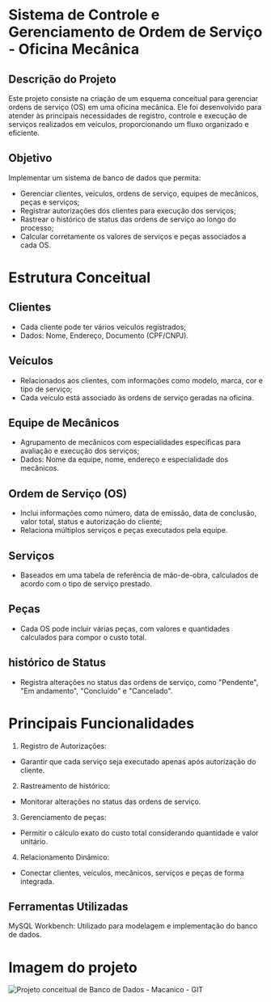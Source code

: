 # Sistema de Controle e Gerenciamento de Ordem de Serviço - Oficina Mecânica

## Descrição do Projeto
Este projeto consiste na criação de um esquema conceitual para gerenciar ordens de serviço (OS) em uma oficina mecânica. Ele foi desenvolvido para atender às principais necessidades de registro, controle e execução de serviços realizados em veículos, proporcionando um fluxo organizado e eficiente.

## Objetivo
Implementar um sistema de banco de dados que permita:
- Gerenciar clientes, veículos, ordens de serviço, equipes de mecânicos, peças e serviços;
- Registrar autorizações dos clientes para execução dos serviços;
- Rastrear o histórico de status das ordens de serviço ao longo do processo;
- Calcular corretamente os valores de serviços e peças associados a cada OS.

# Estrutura Conceitual
## Clientes
- Cada cliente pode ter vários veículos registrados;
- Dados: Nome, Endereço, Documento (CPF/CNPJ).

## Veículos
- Relacionados aos clientes, com informações como modelo, marca, cor e tipo de serviço;
- Cada veículo está associado às ordens de serviço geradas na oficina.

## Equipe de Mecânicos
- Agrupamento de mecânicos com especialidades específicas para avaliação e execução dos serviços;
- Dados: Nome da equipe, nome, endereço e especialidade dos mecânicos.

## Ordem de Serviço (OS)
- Inclui informações como número, data de emissão, data de conclusão, valor total, status e autorização do cliente;
- Relaciona múltiplos serviços e peças executados pela equipe.

## Serviços
- Baseados em uma tabela de referência de mão-de-obra, calculados de acordo com o tipo de serviço prestado.

## Peças
- Cada OS pode incluir várias peças, com valores e quantidades calculados para compor o custo total.

## histórico de Status
- Registra alterações no status das ordens de serviço, como "Pendente", "Em andamento", "Concluído" e "Cancelado".

# Principais Funcionalidades
1. Registro de Autorizações:
  - Garantir que cada serviço seja executado apenas após autorização do cliente.
2. Rastreamento de histórico:
  - Monitorar alterações no status das ordens de serviço.
3. Gerenciamento de peças:
  - Permitir o cálculo exato do custo total considerando quantidade e valor unitário.
4. Relacionamento Dinâmico:
  - Conectar clientes, veículos, mecânicos, serviços e peças de forma integrada.

## Ferramentas Utilizadas
MySQL Workbench: Utilizado para modelagem e implementação do banco de dados.

# Imagem do projeto
![Projeto conceitual de Banco de Dados - Macanico - GIT](https://github.com/user-attachments/assets/779191a7-506f-411b-a823-f08134f2c1a1)


